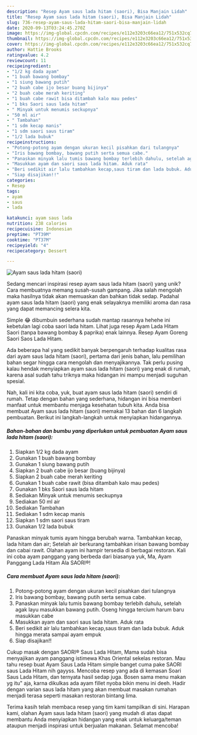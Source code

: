```yaml
---
description: "Resep Ayam saus lada hitam (saori), Bisa Manjain Lidah"
title: "Resep Ayam saus lada hitam (saori), Bisa Manjain Lidah"
slug: 736-resep-ayam-saus-lada-hitam-saori-bisa-manjain-lidah
date: 2020-09-13T03:24:45.270Z
image: https://img-global.cpcdn.com/recipes/e112e3203c66ea12/751x532cq70/ayam-saus-lada-hitam-saori-foto-resep-utama.jpg
thumbnail: https://img-global.cpcdn.com/recipes/e112e3203c66ea12/751x532cq70/ayam-saus-lada-hitam-saori-foto-resep-utama.jpg
cover: https://img-global.cpcdn.com/recipes/e112e3203c66ea12/751x532cq70/ayam-saus-lada-hitam-saori-foto-resep-utama.jpg
author: Hattie Brooks
ratingvalue: 4.2
reviewcount: 11
recipeingredient:
- "1/2 kg dada ayam"
- "1 buah bawang bombay"
- "1 siung bawang putih"
- "2 buah cabe ijo besar buang bijinya"
- "2 buah cabe merah keriting"
- "1 buah cabe rawit bisa ditambah kalo mau pedes"
- "1 bks Saori saus lada hitam"
- " Minyak untuk menumis seckupnya"
- "50 ml air"
- " Tambahan"
- "1 sdm kecap manis"
- "1 sdm saori saus tiram"
- "1/2 lada bubuk"
recipeinstructions:
- "Potong-potong ayam dengan ukuran kecil pisahkan dari tulangnya"
- "Iris bawang bombay, bawang putih serta semua cabe."
- "Panaskan minyak lalu tumis bawang bombay terlebih dahulu, setelah agak layu masukkan bawang putih. Oseng hingga tercium harum baru masukkan cabe"
- "Masukkan ayam dan saori saus lada hitam. Aduk rata"
- "Beri sedikit air lalu tambahkan kecap,saus tiram dan lada bubuk. Aduk hingga merata sampai ayam empuk"
- "Siap disajikan!!"
categories:
- Resep
tags:
- ayam
- saus
- lada

katakunci: ayam saus lada 
nutrition: 238 calories
recipecuisine: Indonesian
preptime: "PT39M"
cooktime: "PT37M"
recipeyield: "4"
recipecategory: Dessert

---
```



![Ayam saus lada hitam (saori)](https://img-global.cpcdn.com/recipes/e112e3203c66ea12/751x532cq70/ayam-saus-lada-hitam-saori-foto-resep-utama.jpg)

Sedang mencari inspirasi resep ayam saus lada hitam (saori) yang unik? Cara membuatnya memang susah-susah gampang. Jika salah mengolah maka hasilnya tidak akan memuaskan dan bahkan tidak sedap. Padahal ayam saus lada hitam (saori) yang enak selayaknya memiliki aroma dan rasa yang dapat memancing selera kita.

Simple 😂 dibumbuin sederhana sudah mantap rasannya hehehe ini kebetulan lagi coba saori lada hitam. Lihat juga resep Ayam Lada Hitam Saori (tanpa bawang bombay &amp; paprika) enak lainnya. Resep Ayam Goreng Saori Saos Lada Hitam.

Ada beberapa hal yang sedikit banyak berpengaruh terhadap kualitas rasa dari ayam saus lada hitam (saori), pertama dari jenis bahan, lalu pemilihan bahan segar hingga cara mengolah dan menyajikannya. Tak perlu pusing kalau hendak menyiapkan ayam saus lada hitam (saori) yang enak di rumah, karena asal sudah tahu triknya maka hidangan ini mampu menjadi suguhan spesial.


Nah, kali ini kita coba, yuk, buat ayam saus lada hitam (saori) sendiri di rumah. Tetap dengan bahan yang sederhana, hidangan ini bisa memberi manfaat untuk membantu menjaga kesehatan tubuh kita. Anda bisa membuat Ayam saus lada hitam (saori) memakai 13 bahan dan 6 langkah pembuatan. Berikut ini langkah-langkah untuk menyiapkan hidangannya.

<!--inarticleads1-->

##### Bahan-bahan dan bumbu yang diperlukan untuk pembuatan Ayam saus lada hitam (saori):

1. Siapkan 1/2 kg dada ayam
1. Gunakan 1 buah bawang bombay
1. Gunakan 1 siung bawang putih
1. Siapkan 2 buah cabe ijo besar (buang bijinya)
1. Siapkan 2 buah cabe merah keriting
1. Gunakan 1 buah cabe rawit (bisa ditambah kalo mau pedes)
1. Gunakan 1 bks Saori saus lada hitam
1. Sediakan  Minyak untuk menumis seckupnya
1. Sediakan 50 ml air
1. Sediakan  Tambahan
1. Sediakan 1 sdm kecap manis
1. Siapkan 1 sdm saori saus tiram
1. Gunakan 1/2 lada bubuk


Panaskan minyak tumis ayam hingga berubah warna. Tambahkan kecap, lada hitam dan air; Setelah air berkurang tambahkan irisan bawang bombay dan cabai rawit. Olahan ayam ini hampir tersedia di berbagai restoran. Kali ini coba ayam panggang yang berbeda dari biasanya yuk, Ma, Ayam Panggang Lada Hitam Ala SAORI®! 

<!--inarticleads2-->

##### Cara membuat Ayam saus lada hitam (saori):

1. Potong-potong ayam dengan ukuran kecil pisahkan dari tulangnya
1. Iris bawang bombay, bawang putih serta semua cabe.
1. Panaskan minyak lalu tumis bawang bombay terlebih dahulu, setelah agak layu masukkan bawang putih. Oseng hingga tercium harum baru masukkan cabe
1. Masukkan ayam dan saori saus lada hitam. Aduk rata
1. Beri sedikit air lalu tambahkan kecap,saus tiram dan lada bubuk. Aduk hingga merata sampai ayam empuk
1. Siap disajikan!!


Cukup masak dengan SAORI® Saus Lada Hitam, Mama sudah bisa menyajikan ayam panggang istimewa Khas Oriental sekelas restoran. Mau tahu resep buat Ayam Saus Lada Hitam simple banget cuma pake SAORI saus Lada Hitam nih gayyss. Mencoba resep yang ada di kemasan Soari Saus Lada Hitam, dan ternyata hasil sedap juga. Bosen sama menu makan yg itu&#34; aja, karna dikulkas ada ayam fillet nyoba bikin menu ini deeh. Hadir dengan varian saus lada hitam yang akan membuat masakan rumahan menjadi terasa seperti masakan restoran bintang lima. 

Terima kasih telah membaca resep yang tim kami tampilkan di sini. Harapan kami, olahan Ayam saus lada hitam (saori) yang mudah di atas dapat membantu Anda menyiapkan hidangan yang enak untuk keluarga/teman ataupun menjadi inspirasi untuk berjualan makanan. Selamat mencoba!
